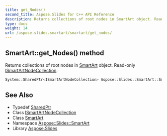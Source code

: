 ```yaml
---
title: get_Nodes()
second_title: Aspose.Slides for C++ API Reference
description: Returns collections of root nodes in SmartArt object. Read-only ISmartArtNodeCollection.
type: docs
weight: 14
url: /aspose.slides.smartart/smartart/get_nodes/
---
```

## SmartArt::get_Nodes() method


Returns collections of root nodes in [SmartArt](../) object. Read-only [ISmartArtNodeCollection](../../ismartartnodecollection/).

```cpp
System::SharedPtr<ISmartArtNodeCollection> Aspose::Slides::SmartArt::SmartArt::get_Nodes() override
```

## See Also

* Typedef [SharedPtr](../../../system/sharedptr/)
* Class [ISmartArtNodeCollection](../../ismartartnodecollection/)
* Class [SmartArt](../)
* Namespace [Aspose::Slides::SmartArt](../../)
* Library [Aspose.Slides](../../../)